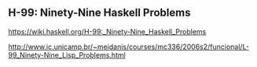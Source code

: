 H-99: Ninety-Nine Haskell Problems
----------------------------------

https://wiki.haskell.org/H-99:_Ninety-Nine_Haskell_Problems

http://www.ic.unicamp.br/~meidanis/courses/mc336/2006s2/funcional/L-99_Ninety-Nine_Lisp_Problems.html


